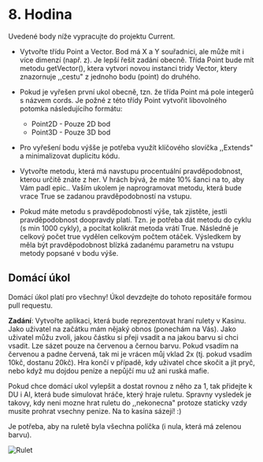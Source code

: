 # 8. Hodina
Uvedené body níže vypracujte do projektu Current.

- Vytvořte třídu Point a Vector. Bod má X a Y souřadnici, ale může mít i více dimenzí (např. z). Je lepší řešit zadání obecně. Třída Point bude mít metodu getVector(), ktera vytvori novou instanci tridy Vector, ktery znazornuje ,,cestu" z jednoho bodu (point) do druhého.
- Pokud je vyřešen první ukol obecně, tzn. že třída Point má pole integerů s názvem cords. Je požné z této třídy Point vytvořit libovolného potomka následujícího formátu:
  - Point2D - Pouze 2D bod
  - Point3D - Pouze 3D bod
- Pro vyřešení bodu výšše je potřeba využít klíčového slovíčka ,,Extends" a minimalizovat duplicitu kódu.

- Vytvořte metodu, která má navstupu procentuální pravděpodobnost, kterou určitě znáte z her. V hrách bývá, že máte 10% šanci na to, aby Vám padl epic.. Vaším ukolem je naprogramovat metodu, která bude vrace True se zadanou pravděpodobností na vstupu.
- Pokud máte metodu s pravděpodobností výše, tak zjistěte, jestli pravděpodobnost doopravdy platí. Tzn. je potřeba dát metodu do cyklu (s min 1000 cykly), a pocítat kolikrát metoda vrátí True. Následně je celkový počet true vydělen celkovým počtem otáček. Výsledkem by měla být pravděpodobnost blízká zadanému parametru na vstupu metody popsané v bodu výše.

## **Domácí úkol**

Domácí úkol platí pro všechny! Úkol devzdejte do tohoto repositáře formou pull requestu.

**Zadání**: Vytvořte aplikaci, která bude reprezentovat hraní rulety v Kasinu.
Jako uživatel na začátku mám nějaký obnos (ponechám na Vás). Jako uživatel můžu zvoli, jakou částku si přeji vsadit a na jakou barvu si chci vsadit. Lze sázet pouze na červenou a černou barvu. Pokud vsadím na červenou a padne červená, tak mi je vrácen můj vklad 2x (tj. pokud vsadím 10kč, dostanu 20kč). Hra končí v případě, kdy uživatel chce skočit a jít pryč, nebo když mu dojdou peníze a nepůjčí mu už ani ruská mafie.

Pokud chce domácí ukol vylepšit a dostat rovnou z něho za 1, tak přidejte k DU i AI, která bude simulovat hráče, který hraje ruletu. Spravny vysledek je takovy, kdy neni mozne hrat ruletu do ,,nekonecna" protoze staticky vzdy musite prohrat vsechny penize. Na to kasína sázejí! :)

Je potřeba, aby na ruletě byla všechna políčka (i nula, která má zelenou barvu).


![Rulet](https://i.gifer.com/8Emq.gif)
